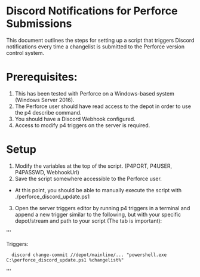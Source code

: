 # Discord Notifications for Perforce Submissions
This document outlines the steps for setting up a script that triggers Discord notifications every time a changelist is submitted to the Perforce version control system.

# Prerequisites:
1. This has been tested with Perforce on a Windows-based system (Windows Server 2016).
2. The Perforce user should have read access to the depot in order to use the p4 describe command.
3. You should have a Discord Webhook configured.
4. Access to modify p4 triggers on the server is required.

# Setup
1. Modify the variables at the top of the script. (P4PORT, P4USER, P4PASSWD, WebhookUrl)
2. Save the script somewhere accessible to the Perforce user.
 - At this point, you should be able to manually execute the script with ./perforce_discord_update.ps1 <changelist number>
 3. Open the server triggers editor by running p4 triggers in a terminal and append a new trigger similar to the following, but with your specific depot/stream and path to your script (The tab is important):
  
 
 '''
  
Triggers:
  
      discord change-commit //depot/mainline/... "powershell.exe C:\perforce_discord_update.ps1 %changelist%"
 '''

  

